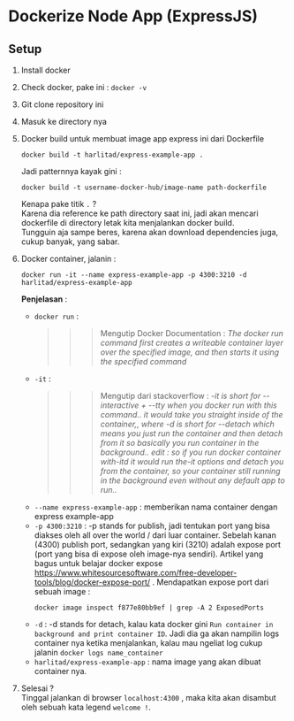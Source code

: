 # Dockerize Node App (ExpressJS)
## Setup
1. Install docker
2. Check docker, pake ini : `docker -v`
3. Git clone repository ini
4. Masuk ke directory nya
5. Docker build untuk membuat image app express ini dari Dockerfile
   <br>
   ```
   docker build -t harlitad/express-example-app .
   ``` 
   Jadi patternnya kayak gini :
   ```
   docker build -t username-docker-hub/image-name path-dockerfile
   ```
   Kenapa pake titik `.` ?
   <br>
   Karena dia reference ke path directory saat ini, jadi akan mencari dockerfile di directory letak kita menjalankan docker build. 
   <br>
   Tungguin aja sampe beres, karena akan download dependencies juga, cukup banyak, yang sabar.
7. Docker container, jalanin :
   ```
   docker run -it --name express-example-app -p 4300:3210 -d harlitad/express-example-app
   ```
   **Penjelasan** :
   - `docker run` : 
        >>> Mengutip Docker Documentation :
        *The docker run command first creates a writeable container layer over the specified image, and then starts it using the specified command*
   - `-it` : 
        >>> Mengutip dari stackoverflow :
        *-it is short for --interactive + --tty when you docker run with this command.. it would take you straight inside of the container,, where -d is short for --detach which means you just run the container and then detach from it so basically you run container in the background.. edit : so if you run docker container with-itd it would run the-it options and detach you from the container, so your container still running in the background even without any default app to run..*
    - `--name express-example-app` : memberikan nama container dengan express example-app
    - `-p 4300:3210` : -p stands for publish, jadi tentukan port yang bisa diakses oleh all over the world / dari luar container. Sebelah kanan (4300) publish port, sedangkan yang kiri (3210) adalah expose port (port yang bisa di expose oleh image-nya sendiri). Artikel yang bagus untuk belajar docker expose https://www.whitesourcesoftware.com/free-developer-tools/blog/docker-expose-port/ .
    Mendapatkan expose port dari sebuah image :
        ```
        docker image inspect f877e80bb9ef | grep -A 2 ExposedPorts
        ``` 
    - `-d` : -d stands for detach, kalau kata docker gini `Run container in background and print container ID`. Jadi dia ga akan nampilin logs container nya ketika menjalankan, kalau mau ngeliat log cukup jalanin `docker logs name_container`
    - `harlitad/express-example-app` : nama image yang akan dibuat container nya.

8. Selesai ?
   <br>
   Tinggal jalankan di browser `localhost:4300` , maka kita akan disambut oleh sebuah kata legend `welcome !`.
